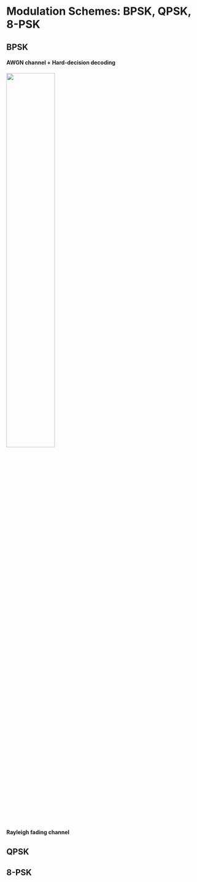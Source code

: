 # Modulation Schemes: BPSK, QPSK, 8-PSK

## BPSK
#### AWGN channel + Hard-decision decoding
<img src="https://github.com/TiepMH/Modulation_Schemes/blob/main/BPSK__AWGN_channel/BER%20for%20BPSK%20in%20AWGN%20SISO%20systems.png" width="50%" height="50%">

#### Rayleigh fading channel

## QPSK

## 8-PSK
